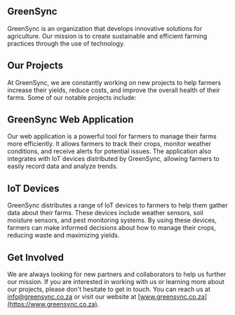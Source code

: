 ## GreenSync
GreenSync is an organization that develops innovative solutions for agriculture. Our mission is to create sustainable and efficient farming practices through the use of technology.

## Our Projects
At GreenSync, we are constantly working on new projects to help farmers increase their yields, reduce costs, and improve the overall health of their farms. Some of our notable projects include:

## GreenSync Web Application
Our web application is a powerful tool for farmers to manage their farms more efficiently. It allows farmers to track their crops, monitor weather conditions, and receive alerts for potential issues. The application also integrates with IoT devices distributed by GreenSync, allowing farmers to easily record data and analyze trends.

## IoT Devices
GreenSync distributes a range of IoT devices to farmers to help them gather data about their farms. These devices include weather sensors, soil moisture sensors, and pest monitoring systems. By using these devices, farmers can make informed decisions about how to manage their crops, reducing waste and maximizing yields.

## Get Involved
We are always looking for new partners and collaborators to help us further our mission. If you are interested in working with us or learning more about our projects, please don't hesitate to get in touch. You can reach us at [info@greensync.co.za](mailto:info@greeentech.co.za) or visit our website at [www.greensync.co.za](https://www.greensync.co.za).

